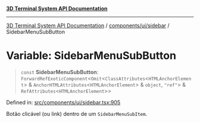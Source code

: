 [**3D Terminal System API Documentation**](../../../../README.md)

***

[3D Terminal System API Documentation](../../../../README.md) / [components/ui/sidebar](../README.md) / SidebarMenuSubButton

# Variable: SidebarMenuSubButton

> `const` **SidebarMenuSubButton**: `ForwardRefExoticComponent`\<`Omit`\<`ClassAttributes`\<`HTMLAnchorElement`\> & `AnchorHTMLAttributes`\<`HTMLAnchorElement`\> & `object`, `"ref"`\> & `RefAttributes`\<`HTMLAnchorElement`\>\>

Defined in: [src/components/ui/sidebar.tsx:905](https://github.com/Dicommunitas/ThreeJS_Terminal_3D/blob/7fd8b10cda6dfa2ead7725805530e34c65402bbf/src/components/ui/sidebar.tsx#L905)

Botão clicável (ou link) dentro de um `SidebarMenuSubItem`.
